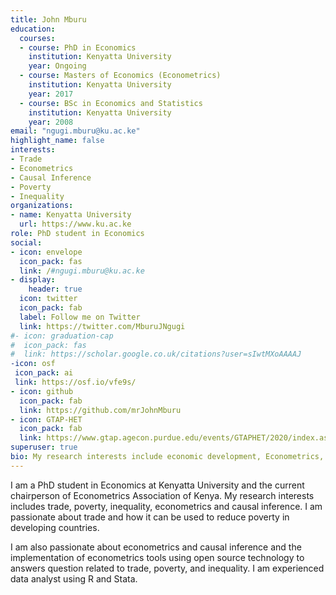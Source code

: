 ```yaml
---
title: John Mburu
education:
  courses:
  - course: PhD in Economics
    institution: Kenyatta University
    year: Ongoing
  - course: Masters of Economics (Econometrics)
    institution: Kenyatta University
    year: 2017
  - course: BSc in Economics and Statistics
    institution: Kenyatta University
    year: 2008
email: "ngugi.mburu@ku.ac.ke"
highlight_name: false
interests:
- Trade
- Econometrics
- Causal Inference
- Poverty
- Inequality
organizations:
- name: Kenyatta University
  url: https://www.ku.ac.ke
role: PhD student in Economics
social:
- icon: envelope
  icon_pack: fas
  link: /#ngugi.mburu@ku.ac.ke
- display:
    header: true
  icon: twitter
  icon_pack: fab
  label: Follow me on Twitter
  link: https://twitter.com/MburuJNgugi
#- icon: graduation-cap
#  icon_pack: fas
#  link: https://scholar.google.co.uk/citations?user=sIwtMXoAAAAJ
-icon: osf
 icon_pack: ai
 link: https://osf.io/vfe9s/
- icon: github
  icon_pack: fab
  link: https://github.com/mrJohnMburu
- icon: GTAP-HET
  icon_pack: fab
  link: https://www.gtap.agecon.purdue.edu/events/GTAPHET/2020/index.aspx
superuser: true
bio: My research interests include economic development, Econometrics, and causal inference.
---
```


I am a PhD student in Economics at Kenyatta University and the current chairperson of Econometrics Association of Kenya. My research interests includes trade, poverty, inequality, econometrics and causal inference. I am passionate about trade and how it can be used to reduce poverty in developing countries. 

I am also passionate about econometrics and causal inference and the implementation of econometrics tools using open source technology to answers question related to trade, poverty, and inequality. I am experienced data analyst using R and Stata. 

